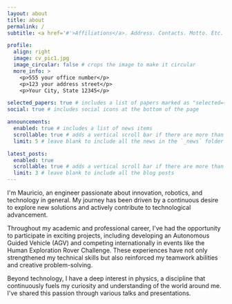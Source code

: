 ```yaml
---
layout: about
title: about
permalink: /
subtitle: <a href='#'>Affiliations</a>. Address. Contacts. Motto. Etc.

profile:
  align: right
  image: cv_pic1.jpg
  image_circular: false # crops the image to make it circular
  more_info: >
    <p>555 your office number</p>
    <p>123 your address street</p>
    <p>Your City, State 12345</p>

selected_papers: true # includes a list of papers marked as "selected={true}"
social: true # includes social icons at the bottom of the page

announcements:
  enabled: true # includes a list of news items
  scrollable: true # adds a vertical scroll bar if there are more than 3 news items
  limit: 5 # leave blank to include all the news in the `_news` folder

latest_posts:
  enabled: true
  scrollable: true # adds a vertical scroll bar if there are more than 3 new posts items
  limit: 3 # leave blank to include all the blog posts
---
```


I'm Mauricio, an engineer passionate about innovation, robotics, and technology in general. My journey has been driven by a continuous desire to explore new solutions and actively contribute to technological advancement.

Throughout my academic and professional career, I've had the opportunity to participate in exciting projects, including developing an Autonomous Guided Vehicle (AGV) and competing internationally in events like the Human Exploration Rover Challenge. These experiences have not only strengthened my technical skills but also reinforced my teamwork abilities and creative problem-solving.

Beyond technology, I have a deep interest in physics, a discipline that continuously fuels my curiosity and understanding of the world around me. I've shared this passion through various talks and presentations.




